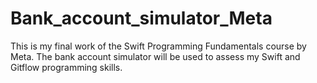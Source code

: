 # Bank_account_simulator_Meta
This is my final work of the Swift Programming Fundamentals course by Meta. The bank account simulator will be used to assess my Swift and Gitflow programming skills.
